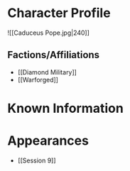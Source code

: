 # Character Profile
![[Caduceus Pope.jpg|240]]

## Factions/Affiliations
- [[Diamond Military]]
- [[Warforged]]

# Known Information


# Appearances
- [[Session 9]]